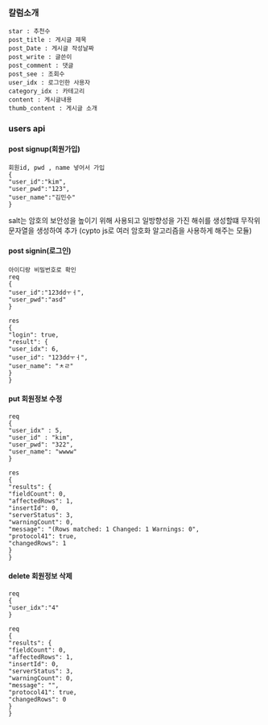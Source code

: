 ### 칼럼소개

```
star : 추천수
post_title : 게시글 제목
post_Date : 게시글 작성날짜
post_write : 글쓴이
post_comment : 댓글
post_see : 조회수
user_idx : 로그인한 사용자
category_idx : 카테고리
content : 게시글내용
thumb_content : 게시글 소개

```

### users api

#### post signup(회원가입)

```
회원id, pwd , name 넣어서 가입
{
"user_id":"kim",
"user_pwd":"123",
"user_name":"김민수"
}
```

salt는 암호의 보안성을 높이기 위해 사용되고 일방향성을 가진 해쉬를 생성할떄 무작위 문자열을 생성하여 추가 (cypto js로 여러 암호화 알고리즘을 사용하게 해주는 모듈)

#### post signin(로그인)

```
아이디랑 비밀번호로 확인
req
{
"user_id":"123ddㅜㅓ",
"user_pwd":"asd"
}
```

```
res
{
"login": true,
"result": {
"user_idx": 6,
"user_id": "123ddㅜㅓ",
"user_name": "ㅊㄹ"
}
}
```

#### put 회원정보 수정

```
req
{
"user_idx" : 5,
"user_id" : "kim",
"user_pwd": "322",
"user_name": "wwww"
}
```

```
res
{
"results": {
"fieldCount": 0,
"affectedRows": 1,
"insertId": 0,
"serverStatus": 3,
"warningCount": 0,
"message": "(Rows matched: 1 Changed: 1 Warnings: 0",
"protocol41": true,
"changedRows": 1
}
}
```

#### delete 회원정보 삭제

```
req
{
"user_idx":"4"
}
```

```
req
{
"results": {
"fieldCount": 0,
"affectedRows": 1,
"insertId": 0,
"serverStatus": 3,
"warningCount": 0,
"message": "",
"protocol41": true,
"changedRows": 0
}
}
```
